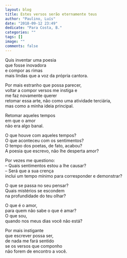 ```yaml
---
layout: blog
title: Estes versos serão eternamente teus
author: "Paulino, Luís"
date: "2018-09-12 23:49"
dedicate: "Para Costa, B."
categories: ""
tags: []
image: ""
comments: false
---
```


Quis inventar uma poesia\
que fosse inovadora\
e compor as rimas\
mais lindas que a voz da própria cantora.

Por mais estranho que possa parecer,\
voltar a compor versos me instiga e\
me faz novamente querer\
retomar essa arte, não como uma atividade terciária,\
mas como a minha ideia principal.

Retomar aqueles tempos\
em que o amor\
não era algo banal.

O que houve com aqueles tempos?\
O que aconteceu com os sentimentos?\
O tempo dos poetas, de fato, acabou?\
A poesia que escrevo, não lhe desperta amor?

Por vezes me questiono:\
– Quais sentimentos estou a lhe causar?\
– Será que a sua crença\
inclui um tempo mínimo para corresponder e demonstrar?

O que se passa no seu pensar?\
Quais mistérios se escondem\
na profundidade do teu olhar?

O que é o amor,\
para quem não sabe o que é amar?\
O que sou,\
quando nos meus dias você não está?

Por mais instigante\
que escrever possa ser,\
de nada me fará sentido\
se os versos que componho\
não forem de encontro a você.
